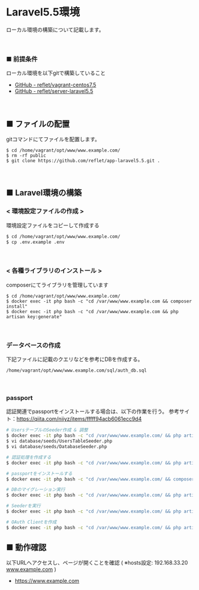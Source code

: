 # Laravel5.5環境
ローカル環境の構築について記載します。

　
 
### ■ 前提条件
ローカル環境を以下gitで構築していること
* [GitHub - reflet/vagrant-centos7.5](https://github.com/reflet/vagrant-centos-7.5)
* [GitHub - reflet/server-laravel5.5](https://github.com/reflet/server-laravel5.5)

　

## ■ ファイルの配置
gitコマンドにてファイルを配置します。

```
$ cd /home/vagrant/opt/www/www.example.com/
$ rm -rf public
$ git clone https://github.com/reflet/app-laravel5.5.git .
```

　

## ■ Laravel環境の構築
### < 環境設定ファイルの作成 >
環境設定ファイルをコピーして作成する

```sh
$ cd /home/vagrant/opt/www/www.example.com/
$ cp .env.example .env
```

　

### < 各種ライブラリのインストール >
composerにてライブラリを管理しています

```ｓｈ
$ cd /home/vagrant/opt/www/www.example.com/
$ docker exec -it php bash -c "cd /var/www/www.example.com && composer install"
$ docker exec -it php bash -c "cd /var/www/www.example.com && php artisan key:generate"
```

　

### データベースの作成
下記ファイルに記載のクエリなどを参考にDBを作成する。

```
/home/vagrant/opt/www/www.example.com/sql/auth_db.sql
```

　

### passport
認証関連でpassportをインストールする場合は、以下の作業を行う。
参考サイト：https://qiita.com/niiyz/items/fffff94acb6061ecc9d4

```sh
# UsersテーブルのSeeder作成 & 調整
$ docker exec -it php bash -c "cd /var/www/www.example.com/ && php artisan make:seeder UsersTableSeeder"
$ vi database/seeds/UsersTableSeeder.php
$ vi database/seeds/DatabaseSeeder.php

# 認証処理を作成する
$ docker exec -it php bash -c "cd /var/www/www.example.com/ && php artisan make:auth"

# passportをインストールする
$ docker exec -it php bash -c "cd /var/www/www.example.com/ && composer require laravel/passport"

# DBのマイグレーション実行
$ docker exec -it php bash -c "cd /var/www/www.example.com/ && php artisan migrate"

# Seederを実行
$ docker exec -it php bash -c "cd /var/www/www.example.com/ && php artisan db:seed"

# OAuth Clientを作成
$ docker exec -it php bash -c "cd /var/www/www.example.com/ && php artisan passport:client"
```

## ■ 動作確認
以下URLへアクセスし、ページが開くことを確認 ( ※hosts設定: 192.168.33.20    www.example.com )

- https://www.example.com

　
